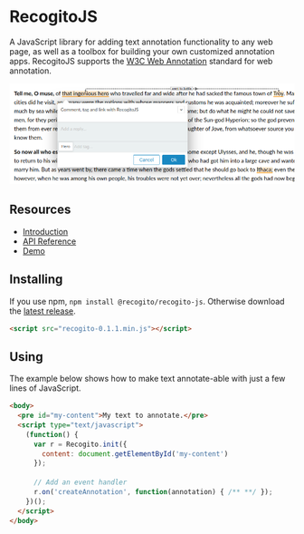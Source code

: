# RecogitoJS

A JavaScript library for adding text annotation functionality to any web page, as well as a 
toolbox for building your own customized annotation apps. RecogitoJS supports the
[W3C Web Annotation](https://www.w3.org/TR/annotation-model/) standard for web annotation.

![Screenshot](screenshot.png)

## Resources

- [Introduction](https://github.com/recogito/recogito-js/wiki)
- [API Reference](https://github.com/recogito/recogito-js/wiki/Developer-Documentation)
- [Demo](https://recogito.github.io/recogito-js/)

## Installing

If you use npm, `npm install @recogito/recogito-js`. Otherwise download the 
[latest release](https://github.com/recogito/recogito-js/releases/latest).

```html
<script src="recogito-0.1.1.min.js"></script>
```

## Using

The example below shows how to make text annotate-able with just a few lines of JavaScript.

```html
<body>
  <pre id="my-content">My text to annotate.</pre>
  <script type="text/javascript">
    (function() {
      var r = Recogito.init({
        content: document.getElementById('my-content')
      });

      // Add an event handler  
      r.on('createAnnotation', function(annotation) { /** **/ });
    })();
  </script>
</body>
```


